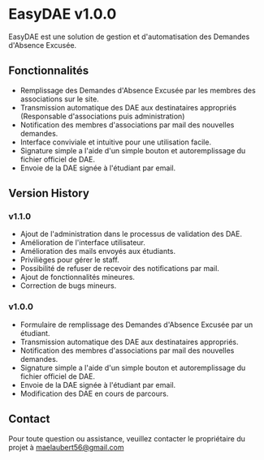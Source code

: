 # EasyDAE v1.0.0

EasyDAE est une solution de gestion et d'automatisation des Demandes d'Absence Excusée.

## Fonctionnalités

- Remplissage des Demandes d'Absence Excusée par les membres des associations sur le site.
- Transmission automatique des DAE aux destinataires appropriés (Responsable d'associations puis administration)
- Notification des membres d'associations par mail des nouvelles demandes.
- Interface conviviale et intuitive pour une utilisation facile.
- Signature simple a l'aide d'un simple bouton et autoremplissage du fichier officiel de DAE.
- Envoie de la DAE signée à l'étudiant par email.

## Version History

### v1.1.0

- Ajout de l'administration dans le processus de validation des DAE.
- Amélioration de l'interface utilisateur.
- Amélioration des mails envoyés aux étudiants.
- Privilièges pour gérer le staff.
- Possibilité de refuser de recevoir des notifications par mail.
- Ajout de fonctionnalités mineures.
- Correction de bugs mineurs.

### v1.0.0

- Formulaire de remplissage des Demandes d'Absence Excusée par un étudiant.
- Transmission automatique des DAE aux destinataires appropriés.
- Notification des membres d'associations par mail des nouvelles demandes.
- Signature simple a l'aide d'un simple bouton et autoremplissage du fichier officiel de DAE.
- Envoie de la DAE signée à l'étudiant par email.
- Modification des DAE en cours de parcours.

## Contact

Pour toute question ou assistance, veuillez contacter le propriétaire du projet à maelaubert56@gmail.com
